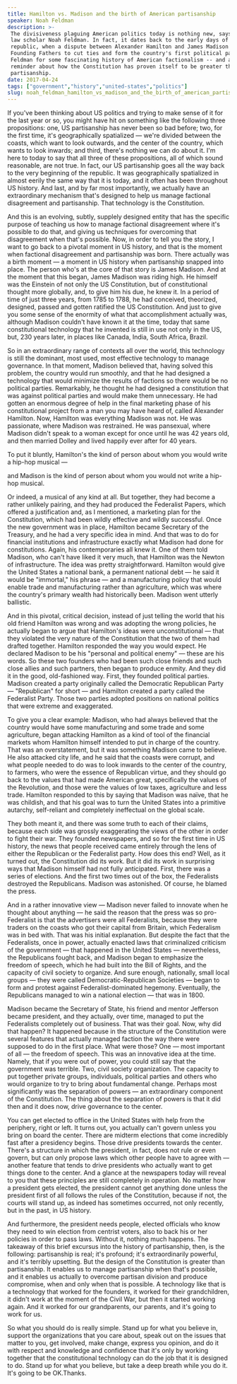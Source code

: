 ```yaml
---
title: Hamilton vs. Madison and the birth of American partisanship
speaker: Noah Feldman
description: >-
 The divisiveness plaguing American politics today is nothing new, says constitutional
 law scholar Noah Feldman. In fact, it dates back to the early days of the
 republic, when a dispute between Alexander Hamilton and James Madison led the two
 Founding Fathers to cut ties and form the country's first political parties. Join
 Feldman for some fascinating history of American factionalism -- and a hopeful
 reminder about how the Constitution has proven itself to be greater than
 partisanship.
date: 2017-04-24
tags: ["government","history","united-states","politics"]
slug: noah_feldman_hamilton_vs_madison_and_the_birth_of_american_partisanship
---
```


If you've been thinking about US politics and trying to make sense of it for the last year
or so, you might have hit on something like the following three propositions: one, US
partisanship has never been so bad before; two, for the first time, it's geographically
spatialized — we're divided between the coasts, which want to look outwards, and the
center of the country, which wants to look inwards; and third, there's nothing we can do
about it. I'm here to today to say that all three of these propositions, all of which sound
reasonable, are not true. In fact, our US partisanship goes all the way back to the very
beginning of the republic. It was geographically spatialized in almost eerily the same way
that it is today, and it often has been throughout US history. And last, and by far most
importantly, we actually have an extraordinary mechanism that's designed to help us manage
factional disagreement and partisanship. That technology is the Constitution.

And this is an evolving, subtly, supplely designed entity that has the specific purpose of
teaching us how to manage factional disagreement where it's possible to do that, and
giving us techniques for overcoming that disagreement when that's possible. Now, in order
to tell you the story, I want to go back to a pivotal moment in US history, and that is
the moment when factional disagreement and partisanship was born. There actually was a
birth moment — a moment in US history when partisanship snapped into place. The person
who's at the core of that story is James Madison. And at the moment that this began, James
Madison was riding high. He himself was the Einstein of not only the US Constitution, but
of constitutional thought more globally, and, to give him his due, he knew it. In a period
of time of just three years, from 1785 to 1788, he had conceived, theorized, designed,
passed and gotten ratified the US Constitution. And just to give you some sense of the
enormity of what that accomplishment actually was, although Madison couldn't have known it
at the time, today that same constitutional technology that he invented is still in use
not only in the US, but, 230 years later, in places like Canada, India, South Africa,
Brazil.

So in an extraordinary range of contexts all over the world, this technology is still the
dominant, most used, most effective technology to manage governance. In that moment,
Madison believed that, having solved this problem, the country would run smoothly, and
that he had designed a technology that would minimize the results of factions so there
would be no political parties. Remarkably, he thought he had designed a constitution that
was against political parties and would make them unnecessary. He had gotten an enormous
degree of help in the final marketing phase of his constitutional project from a man you
may have heard of, called Alexander Hamilton. Now, Hamilton was everything Madison was
not. He was passionate, where Madison was restrained. He was pansexual, where Madison
didn't speak to a woman except for once until he was 42 years old, and then married Dolley
and lived happily ever after for 40 years.

To put it bluntly, Hamilton's the kind of person about whom you would write a hip-hop
musical —

and Madison is the kind of person about whom you would not write a hip-hop
musical.

Or indeed, a musical of any kind at all. But together, they had become a rather unlikely
pairing, and they had produced the Federalist Papers, which offered a justification and,
as I mentioned, a marketing plan for the Constitution, which had been wildly effective and
wildly successful. Once the new government was in place, Hamilton became Secretary of the
Treasury, and he had a very specific idea in mind. And that was to do for financial
institutions and infrastructure exactly what Madison had done for constitutions. Again,
his contemporaries all knew it. One of them told Madison, who can't have liked it very
much, that Hamilton was the Newton of infrastructure. The idea was pretty straightforward.
Hamilton would give the United States a national bank, a permanent national debt — he said
it would be "immortal," his phrase — and a manufacturing policy that would enable trade
and manufacturing rather than agriculture, which was where the country's primary wealth
had historically been. Madison went utterly ballistic.

And in this pivotal, critical decision, instead of just telling the world that his old
friend Hamilton was wrong and was adopting the wrong policies, he actually began to argue
that Hamilton's ideas were unconstitutional — that they violated the very nature of the
Constitution that the two of them had drafted together. Hamilton responded the way you
would expect. He declared Madison to be his "personal and political enemy" — these are his
words. So these two founders who had been such close friends and such close allies and such
partners, then began to produce enmity. And they did it in the good, old-fashioned way.
First, they founded political parties. Madison created a party originally called the
Democratic Republican Party — "Republican" for short — and Hamilton created a party called
the Federalist Party. Those two parties adopted positions on national politics that were
extreme and exaggerated.

To give you a clear example: Madison, who had always believed that the country would have
some manufacturing and some trade and some agriculture, began attacking Hamilton as a kind
of tool of the financial markets whom Hamilton himself intended to put in charge of the
country. That was an overstatement, but it was something Madison came to believe. He also
attacked city life, and he said that the coasts were corrupt, and what people needed to do
was to look inwards to the center of the country, to farmers, who were the essence of
Republican virtue, and they should go back to the values that had made American great,
specifically the values of the Revolution, and those were the values of low taxes,
agriculture and less trade. Hamilton responded to this by saying that Madison was naïve,
that he was childish, and that his goal was to turn the United States into a primitive
autarchy, self-reliant and completely ineffectual on the global scale.

They both meant it, and there was some truth to each of their claims, because each side
was grossly exaggerating the views of the other in order to fight their war. They founded
newspapers, and so for the first time in US history, the news that people received came
entirely through the lens of either the Republican or the Federalist party. How does this
end? Well, as it turned out, the Constitution did its work. But it did its work in
surprising ways that Madison himself had not fully anticipated. First, there was a series
of elections. And the first two times out of the box, the Federalists destroyed the
Republicans. Madison was astonished. Of course, he blamed the press.

And in a rather innovative view — Madison never failed to innovate when he thought about
anything — he said the reason that the press was so pro-Federalist is that the advertisers
were all Federalists, because they were traders on the coasts who got their capital from
Britain, which Federalism was in bed with. That was his initial explanation. But despite
the fact that the Federalists, once in power, actually enacted laws that criminalized
criticism of the government — that happened in the United States — nevertheless, the
Republicans fought back, and Madison began to emphasize the freedom of speech, which he
had built into the Bill of Rights, and the capacity of civil society to organize. And sure
enough, nationally, small local groups — they were called Democratic-Republican Societies
— began to form and protest against Federalist-dominated hegemony. Eventually, the
Republicans managed to win a national election — that was in 1800.

Madison became the Secretary of State, his friend and mentor Jefferson became president,
and they actually, over time, managed to put the Federalists completely out of business.
That was their goal. Now, why did that happen? It happened because in the structure of the
Constitution were several features that actually managed faction the way there were
supposed to do in the first place. What were those? One — most important of all — the
freedom of speech. This was an innovative idea at the time. Namely, that if you were out
of power, you could still say that the government was terrible. Two, civil society
organization. The capacity to put together private groups, individuals, political parties
and others who would organize to try to bring about fundamental change. Perhaps most
significantly was the separation of powers — an extraordinary component of the
Constitution. The thing about the separation of powers is that it did then and it does
now, drive governance to the center.

You can get elected to office in the United States with help from the periphery, right or
left. It turns out, you actually can't govern unless you bring on board the center. There
are midterm elections that come incredibly fast after a presidency begins. Those drive
presidents towards the center. There's a structure in which the president, in fact, does
not rule or even govern, but can only propose laws which other people have to agree with —
another feature that tends to drive presidents who actually want to get things done to the
center. And a glance at the newspapers today will reveal to you that these principles are
still completely in operation. No matter how a president gets elected, the president
cannot get anything done unless the president first of all follows the rules of the
Constitution, because if not, the courts will stand up, as indeed has sometimes occurred,
not only recently, but in the past, in US history.

And furthermore, the president needs people, elected officials who know they need to win
election from centrist voters, also to back his or her policies in order to pass laws.
Without it, nothing much happens. The takeaway of this brief excursus into the history of
partisanship, then, is the following: partisanship is real; it's profound; it's
extraordinarily powerful, and it's terribly upsetting. But the design of the Constitution
is greater than partisanship. It enables us to manage partisanship when that's possible,
and it enables us actually to overcome partisan division and produce compromise, when and
only when that is possible. A technology like that is a technology that worked for the
founders, it worked for their grandchildren, it didn't work at the moment of the Civil
War, but then it started working again. And it worked for our grandparents, our parents,
and it's going to work for us.

So what you should do is really simple. Stand up for what you believe in, support the
organizations that you care about, speak out on the issues that matter to you, get
involved, make change, express you opinion, and do it with respect and knowledge and
confidence that it's only by working together that the constitutional technology can do
the job that it is designed to do. Stand up for what you believe, but take a deep breath
while you do it. It's going to be OK.Thanks.

<!--
ad_duration=3.33
comment_count=17
event="TED2017"
external_start_time=0
has_talk_citation=0
intro_duration=11.82
is_subtitle_required="False"
is_talk_featured="True"
language="en"
language_swap="False"
native_language="en"
number_of_related_talks=6
number_of_speakers=1
number_of_subtitled_videos=13
number_of_tags=4
number_of_talk_download_languages=13
number_of_talk_more_resources=1
number_of_talk_recommendations=0
number_of_talks_take_actions=0
post_ad_duration=0.83
published_timestamp="2017-07-20 14:55:09"
recording_date="2017-04-24"
speaker_description="Constitutional law scholar"
speaker_is_published=1
speaker_name="Noah Feldman"
talk_name="Hamilton vs. Madison and the birth of American partisanship"
talks_tags=["government","history","united-states","politics"]
talks_take_action=[]
url_audio="https://download.ted.com/talks/NoahFeldman_2017.mp3?apikey=acme-roadrunner"
url_photo_speaker="https://pe.tedcdn.com/images/ted/55012_254x191.jpg"
url_photo_talk="https://s3.amazonaws.com/talkstar-photos/uploads/633fbbb7-ba11-43f5-ab2a-8b760a7490d2/NoahFeldman_2017-embed.jpg"
url_webpage="https://www.ted.com/talks/noah_feldman_hamilton_vs_madison_and_the_birth_of_american_partisanship"
video_type_name="TED Stage Talk"
-->
